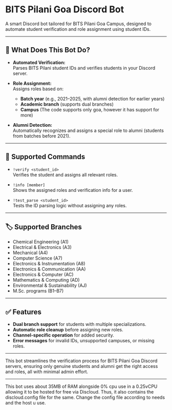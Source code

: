 # BITS Pilani Goa Discord Bot

A smart Discord bot tailored for BITS Pilani Goa Campus, designed to automate student verification and role assignment using student IDs.

---

## 🚀 What Does This Bot Do?

- **Automated Verification:**  
  Parses BITS Pilani student IDs and verifies students in your Discord server.

- **Role Assignment:**  
  Assigns roles based on:
  - **Batch year** (e.g., 2021–2025, with alumni detection for earlier years)
  - **Academic branch** (supports dual branches)
  - **Campus** (The code supports only goa, however it has support for more)

- **Alumni Detection:**  
  Automatically recognizes and assigns a special role to alumni (students from batches before 2021).


---

## 📝 Supported Commands

- `!verify <student_id>`  
  Verifies the student and assigns all relevant roles.

- `!info [member]`  
  Shows the assigned roles and verification info for a user.

- `!test_parse <student_id>`  
  Tests the ID parsing logic without assigning any roles.

---


## 🏷️ Supported Branches

- Chemical Engineering (A1)
- Electrical & Electronics (A3)
- Mechanical (A4)
- Computer Science (A7)
- Electronics & Instrumentation (A8)
- Electronics & Communication (AA)
- Electronics & Computer (AC)
- Mathematics & Computing (AD)
- Environmental & Sustainability (AJ)
- M.Sc. programs (B1–B7)

---

## ✅ Features

- **Dual branch support** for students with multiple specializations.
- **Automatic role cleanup** before assigning new roles.
- **Channel-specific operation** for added security.
- **Error messages** for invalid IDs, unsupported campuses, or missing roles.

---

This bot streamlines the verification process for BITS Pilani Goa Discord servers, ensuring only genuine students and alumni get the right access and roles, all with minimal admin effort.

---

This bot uses about 35MB of RAM alongside 0% cpu use in a 0.25vCPU allowing it to be hosted for free via Discloud. Thus, it also contains the discloud.config file for the same. Change the config file according to needs and the host u use.